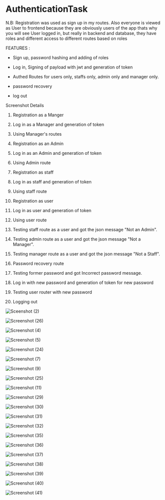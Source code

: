 # AuthenticationTask
N.B: Registration was used as sign up in my routes. Also everyone is viewed as User to frontend because they are obviously users of the app thats why you will see User logged in, but really in backend and database, they have roles and different access to different routes based on roles

FEATURES :
  - Sign up, password hashing and adding of roles

  - Log in, Signing of payload with jwt and generation of token 

  - Authed Routes for users only, staffs only, admin only and manager only.

  - password recovery

  - log out

Screenshot Details

1. Registration as a Manger

2. Log in as a Manager and generation of token

3. Using Manager's routes

4. Registration as an Admin

5. Log in as an Admin and generation of token

6. Using Admin route 



7. Registration as staff

8. Log in as staff and generation of token

9. Using staff route

10. Registration as user

11. Log in as user and generation of token

12. Using user route

13. Testing staff route as a user and got the json message "Not an Admin".

14. Testing admin route as a user and got the json message "Not a Manager".

15. Testing manager route as a user and got the json message "Not a Staff".

16. Password recovery route

17. Testing former password and got Incorrect password message.

18. Log in with new password and generation of token for new password 

19. Testing user router with new password

20. Logging out

![Sceenshot (2)](https://user-images.githubusercontent.com/76063134/182838329-56ea01b9-683b-4545-a2ca-b0ca0450a6e1.png)

![Screenshot (26)](https://user-images.githubusercontent.com/76063134/182841152-627f6bbf-f812-4904-8e79-b262861756f1.png)

![Screenshot (4)](https://user-images.githubusercontent.com/76063134/182841228-adaaacb1-eb8b-467e-8e35-b5134252cefc.png)

![Screenshot (5)](https://user-images.githubusercontent.com/76063134/182841312-a5e75926-4d1b-4941-8d34-fc3517e70376.png)

![Screenshot (24)](https://user-images.githubusercontent.com/76063134/182841420-1d3c7b96-fa9a-49cd-a21d-21d68a847838.png)

![Screenshot (7)](https://user-images.githubusercontent.com/76063134/182841526-b529fdf4-4d96-405b-b09f-62bf2c612f46.png)




![Screenshot (9)](https://user-images.githubusercontent.com/76063134/182841781-d81b1e8a-f5fa-4bf9-8e27-1bf9727dd672.png)

![Screenshot (25)](https://user-images.githubusercontent.com/76063134/182841878-ae55540f-c6c3-4c39-82aa-bd1af370cc91.png)

![Screenshot (11)](https://user-images.githubusercontent.com/76063134/182842000-56f66eba-952b-4403-aaae-d5cd55d61173.png)


![Screenshot (29)](https://user-images.githubusercontent.com/76063134/182842093-b958a633-018f-4e65-9f74-38d4bcc7d534.png)

![Screenshot (30)](https://user-images.githubusercontent.com/76063134/182842172-3cf023cb-12c0-4ebc-abc8-ac48a6e4539a.png)



![Screenshot (31)](https://user-images.githubusercontent.com/76063134/182842228-e41bedb7-f886-443a-89b4-cac07df1dba2.png)

![Screenshot (32)](https://user-images.githubusercontent.com/76063134/182842415-11504ec0-86d6-4eb0-8f80-8945b791643d.png)

![Screenshot (35)](https://user-images.githubusercontent.com/76063134/182842471-7bcc1d17-9f81-46cc-ab12-a2f74b8f8044.png)

![Screenshot (36)](https://user-images.githubusercontent.com/76063134/182842516-70abdf39-bd78-41ce-8605-97b502157913.png)


![Screenshot (37)](https://user-images.githubusercontent.com/76063134/182844525-482aad27-0273-4455-8d52-331389a52d29.png)


![Screenshot (38)](https://user-images.githubusercontent.com/76063134/182842607-10e65a0b-c9b5-4e74-b5cc-caa6a70bd7fc.png)


![Screenshot (39)](https://user-images.githubusercontent.com/76063134/182842695-6a20890a-f1ea-4f4d-86ad-526bcce0cf68.png)

![Screenshot (40)](https://user-images.githubusercontent.com/76063134/182842759-e09ff037-97c5-4fe9-b292-ac9f4468fb89.png)

![Screenshot (41)](https://user-images.githubusercontent.com/76063134/182842802-746a93db-0978-44b8-93ce-55bd69f65a0f.png)



